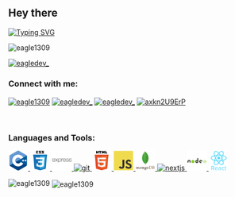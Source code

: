 <h2> Hey there</h2>

[![Typing SVG](https://readme-typing-svg.herokuapp.com?font=VT323&color=%235DD090&size=30&duration=3000&center=true&lines=Reimagine+Creativity+%E2%9C%A8;Welcome+to+GitHub+of+Eagle;Check+out+eagledev.ml)](https://eagledev.ml)

<p align="left"> <img src="https://komarev.com/ghpvc/?username=eagle1309&label=Profile%20views&color=0e75b6&style=flat" alt="eagle1309" /> </p>

<p align="left"> <a href="https://twitter.com/eagledev_" target="blank"><img src="https://img.shields.io/twitter/follow/eagledev_?logo=twitter&style=for-the-badge" alt="eagledev_" /></a> </p>

<h3 align="left">Connect with me:</h3>
<p align="left">
<a href="https://dev.to/eagle1309" target="blank"><img align="center" src="https://raw.githubusercontent.com/rahuldkjain/github-profile-readme-generator/master/src/images/icons/Social/devto.svg" alt="eagle1309" height="30" width="40" /></a>
<a href="https://twitter.com/eagledev_" target="blank"><img align="center" src="https://raw.githubusercontent.com/rahuldkjain/github-profile-readme-generator/master/src/images/icons/Social/twitter.svg" alt="eagledev_" height="30" width="40" /></a>
<a href="https://instagram.com/eagledev_" target="blank"><img align="center" src="https://raw.githubusercontent.com/rahuldkjain/github-profile-readme-generator/master/src/images/icons/Social/instagram.svg" alt="eagledev_" height="30" width="40" /></a>
<a href="https://discord.gg/axkn2U9ErP" target="blank"><img align="center" src="https://raw.githubusercontent.com/rahuldkjain/github-profile-readme-generator/master/src/images/icons/Social/discord.svg" alt="axkn2U9ErP" height="30" width="40" /></a>
</p>

<br />

<h3 align="left">Languages and Tools:</h3>
<p align="left"> <a href="https://www.w3schools.com/cpp/" target="_blank" rel="noreferrer"> <img src="https://raw.githubusercontent.com/devicons/devicon/master/icons/cplusplus/cplusplus-original.svg" alt="cplusplus" width="40" height="40"/> </a> <a href="https://www.w3schools.com/css/" target="_blank" rel="noreferrer"> <img src="https://raw.githubusercontent.com/devicons/devicon/master/icons/css3/css3-original-wordmark.svg" alt="css3" width="40" height="40"/> </a> <a href="https://expressjs.com" target="_blank" rel="noreferrer"> <img src="https://raw.githubusercontent.com/devicons/devicon/master/icons/express/express-original-wordmark.svg" alt="express" width="40" height="40"/> </a> <a href="https://git-scm.com/" target="_blank" rel="noreferrer"> <img src="https://www.vectorlogo.zone/logos/git-scm/git-scm-icon.svg" alt="git" width="40" height="40"/> </a> <a href="https://www.w3.org/html/" target="_blank" rel="noreferrer"> <img src="https://raw.githubusercontent.com/devicons/devicon/master/icons/html5/html5-original-wordmark.svg" alt="html5" width="40" height="40"/> </a> <a href="https://developer.mozilla.org/en-US/docs/Web/JavaScript" target="_blank" rel="noreferrer"> <img src="https://raw.githubusercontent.com/devicons/devicon/master/icons/javascript/javascript-original.svg" alt="javascript" width="40" height="40"/> </a> <a href="https://www.mongodb.com/" target="_blank" rel="noreferrer"> <img src="https://raw.githubusercontent.com/devicons/devicon/master/icons/mongodb/mongodb-original-wordmark.svg" alt="mongodb" width="40" height="40"/> </a> <a href="https://nextjs.org/" target="_blank" rel="noreferrer"> <img src="https://cdn.worldvectorlogo.com/logos/nextjs-2.svg" alt="nextjs" width="40" height="40"/> </a> <a href="https://nodejs.org" target="_blank" rel="noreferrer"> <img src="https://raw.githubusercontent.com/devicons/devicon/master/icons/nodejs/nodejs-original-wordmark.svg" alt="nodejs" width="40" height="40"/> </a> <a href="https://reactjs.org/" target="_blank" rel="noreferrer"> <img src="https://raw.githubusercontent.com/devicons/devicon/master/icons/react/react-original-wordmark.svg" alt="react" width="40" height="40"/> </a> </p>

<p><img align="left" src="https://github-readme-stats.vercel.app/api/top-langs?username=eagle1309&theme=dracula&show_icons=true&locale=en&layout=compact" alt="eagle1309" /></p>

<p>&nbsp;<img align="center" src="https://github-readme-stats.vercel.app/api?username=eagle1309&theme=dracula&show_icons=true&locale=en" alt="eagle1309" /></p>
